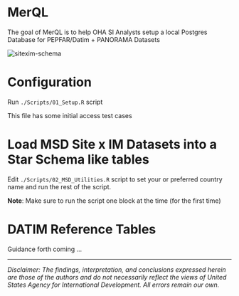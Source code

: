 
# MerQL

<!-- badges: start -->
<!-- badges: end -->

The goal of MerQL is to help OHA SI Analysts setup a local Postgres Database for PEPFAR/Datim + PANORAMA Datasets 

![sitexim-schema](https://user-images.githubusercontent.com/3952707/178600272-24b14d09-67a7-4f6b-814f-7398ed4d33f1.PNG)

# Configuration

Run `./Scripts/01_Setup.R` script

This file has some initial access test cases

# Load MSD Site x IM Datasets into a Star Schema like tables

Edit `./Scripts/02_MSD_Utilities.R` script to set your or preferred country name and run the rest of the script. 

**Note**: Make sure to run the script one block at the time (for the first time)

# DATIM Reference Tables

Guidance forth coming ...

---

*Disclaimer: The findings, interpretation, and conclusions expressed herein are those of the authors and do not necessarily reflect the views of United States Agency for International Development. All errors remain our own.*

